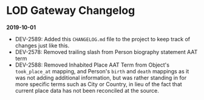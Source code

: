 # LOD Gateway Changelog

**2019-10-01**

* DEV-2589: Added this `CHANGELOG.md` file to the project to keep track of changes just like this.
* DEV-2578: Removed trailing slash from Person biography statement AAT term
* DEV-2588: Removed Inhabited Place AAT Term from Object's `took_place_at` mapping, and Person's `birth` and `death` mappings as it was not adding additional information, but was rather standing in for more specific terms such as City or Country, in lieu of the fact that current place data has not been reconciled at the source. 
